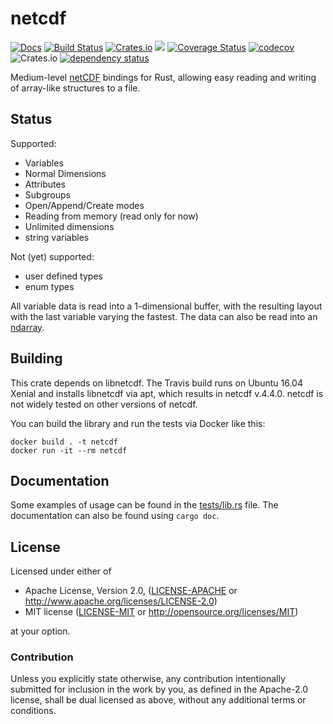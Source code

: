 # netcdf

[![Docs](https://docs.rs/netcdf/badge.svg)](https://docs.rs/netcdf)
[![Build Status](https://travis-ci.org/georust/netcdf.svg?branch=master)](https://travis-ci.org/georust/netcdf)
[![Crates.io](https://img.shields.io/crates/d/netcdf.svg)](https://crates.io/crates/netcdf)
[![](http://meritbadge.herokuapp.com/netcdf)](https://crates.io/crates/netcdf)
[![Coverage Status](https://coveralls.io/repos/github/georust/netcdf/badge.svg?branch=master)](https://coveralls.io/github/georust/netcdf?branch=master)
[![codecov](https://codecov.io/gh/georust/netcdf/branch/master/graph/badge.svg)](https://codecov.io/gh/georust/netcdf)
![Crates.io](https://img.shields.io/crates/l/netcdf)
[![dependency status](https://deps.rs/repo/github/georust/netcdf/status.svg)](https://deps.rs/repo/github/georust/netcdf)

Medium-level [netCDF](http://www.unidata.ucar.edu/software/netcdf/) bindings for Rust, allowing easy reading and writing of array-like structures to a file.

## Status

Supported:

* Variables
* Normal Dimensions
* Attributes
* Subgroups
* Open/Append/Create modes
* Reading from memory (read only for now)
* Unlimited dimensions
* string variables


Not (yet) supported:

* user defined types
* enum types

All variable data is read into a 1-dimensional buffer, with the resulting layout with the last variable varying the fastest.
The data can also be read into an [ndarray](https://github.com/rust-ndarray/rust-ndarray).

## Building

This crate depends on libnetcdf. The Travis build runs on Ubuntu 16.04 Xenial and installs libnetcdf via apt, which results in netcdf v.4.4.0. netcdf is not widely tested on other versions of netcdf.

You can build the library and run the tests via Docker like this:

```
docker build . -t netcdf
docker run -it --rm netcdf
```

## Documentation

Some examples of usage can be found in the [tests/lib.rs](tests/lib.rs) file. The documentation can also be found using `cargo doc`.

## License

Licensed under either of

 * Apache License, Version 2.0, ([LICENSE-APACHE](LICENSE-APACHE) or http://www.apache.org/licenses/LICENSE-2.0)
 * MIT license ([LICENSE-MIT](LICENSE-MIT) or http://opensource.org/licenses/MIT)

at your option.

### Contribution

Unless you explicitly state otherwise, any contribution intentionally submitted
for inclusion in the work by you, as defined in the Apache-2.0 license, shall be dual licensed as above, without any
additional terms or conditions.
